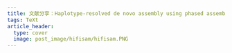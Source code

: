 ```yaml
---
title: 文献分享：Haplotype-resolved de novo assembly using phased assembly graphs with hifiasm
tags: TeXt
article_header:
  type: cover
  image: post_image/hifisam/hifisam.PNG
---
```

